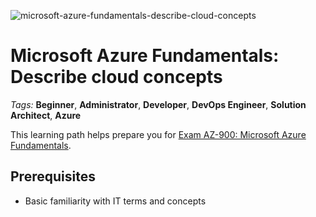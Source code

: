 ![microsoft-azure-fundamentals-describe-cloud-concepts](https://user-images.githubusercontent.com/94882786/203647868-1a2eee8c-ab23-4b27-a454-1c34d03a9ad7.svg)
# Microsoft Azure Fundamentals: Describe cloud concepts

_Tags:_
**Beginner**,
**Administrator**,
**Developer**,
**DevOps Engineer**,
**Solution Architect**,
**Azure**

This learning path helps prepare you for [Exam AZ-900: Microsoft Azure Fundamentals](https://learn.microsoft.com/certifications/exams/az-900/).

## Prerequisites
-   Basic familiarity with IT terms and concepts

